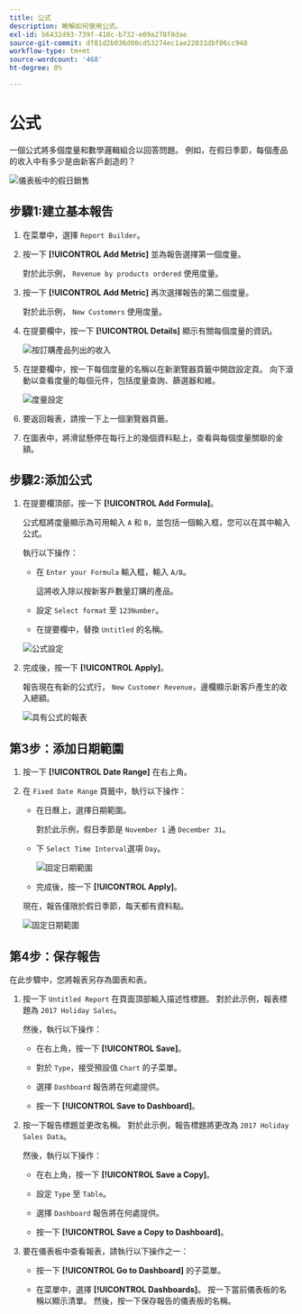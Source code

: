 ```yaml
---
title: 公式
description: 瞭解如何使用公式。
exl-id: b6432d93-739f-410c-b732-e09a278f8dae
source-git-commit: df81d2b036d00cd53274ec1ae22031dbf06cc948
workflow-type: tm+mt
source-wordcount: '468'
ht-degree: 0%

---
```


# 公式

一個公式將多個度量和數學邏輯組合以回答問題。 例如，在假日季節，每個產品的收入中有多少是由新客戶創造的？

![儀表板中的假日銷售](../../assets/magento-bi-report-builder-revenue-by-products-formula-report-holiday-sales-dashboard.png)

## 步驟1:建立基本報告

1. 在菜單中，選擇 `Report Builder`。

1. 按一下 **[!UICONTROL Add Metric]** 並為報告選擇第一個度量。

   對於此示例， `Revenue by products ordered` 使用度量。

1. 按一下 **[!UICONTROL Add Metric]** 再次選擇報告的第二個度量。

   對於此示例， `New Customers` 使用度量。

1. 在提要欄中，按一下 **[!UICONTROL Details]** 顯示有關每個度量的資訊。

   ![按訂購產品列出的收入](../../assets/magento-bi-report-builder-revenue-by-products.png)

1. 在提要欄中，按一下每個度量的名稱以在新瀏覽器頁籤中開啟設定頁。 向下滾動以查看度量的每個元件，包括度量查詢、篩選器和維。

   ![度量設定](../../assets/magento-bi-report-builder-revenue-by-products-metric-detail.png)

1. 要返回報表，請按一下上一個瀏覽器頁籤。

1. 在圖表中，將滑鼠懸停在每行上的幾個資料點上，查看與每個度量關聯的金額。

## 步驟2:添加公式

1. 在提要欄頂部，按一下 **[!UICONTROL Add Formula]**。

   公式框將度量顯示為可用輸入 `A` 和 `B`，並包括一個輸入框，您可以在其中輸入公式。

   執行以下操作：

   * 在 `Enter your Formula` 輸入框，輸入 `A/B`。

      這將收入除以按新客戶數量訂購的產品。

   * 設定 `Select format` 至 `123Number`。

   * 在提要欄中，替換 `Untitled` 的名稱。

   ![公式設定](../../assets/magento-bi-report-builder-revenue-by-products-add-formula-detail.png)

1. 完成後，按一下 **[!UICONTROL Apply]**。

   報告現在有新的公式行， `New Customer Revenue`，邊欄顯示新客戶產生的收入總額。

   ![具有公式的報表](../../assets/magento-bi-report-builder-revenue-by-products-formula-report.png)

## 第3步：添加日期範圍

1. 按一下 **[!UICONTROL Date Range]** 在右上角。

1. 在 `Fixed Date Range` 頁籤中，執行以下操作：

   * 在日曆上，選擇日期範圍。

      對於此示例，假日季節是 `November 1` 通 `December 31`。

   * 下 `Select Time Interval`選項 `Day`。

      ![固定日期範圍](../../assets/magento-bi-report-builder-revenue-by-products-formula-report-fixed-date-range.png)

   * 完成後，按一下 **[!UICONTROL Apply]**。

   現在，報告僅限於假日季節，每天都有資料點。

   ![固定日期範圍](../../assets/magento-bi-report-builder-revenue-by-products-formula-report-fixed-date-range-report.png)

## 第4步：保存報告

在此步驟中，您將報表另存為圖表和表。

1. 按一下 `Untitled Report` 在頁面頂部輸入描述性標題。 對於此示例，報表標題為 `2017 Holiday Sales`。

   然後，執行以下操作：

   * 在右上角，按一下 **[!UICONTROL Save]**。

   * 對於 `Type`，接受預設值 `Chart` 的子菜單。

   * 選擇 `Dashboard` 報告將在何處提供。

   * 按一下 **[!UICONTROL Save to Dashboard]**。

1. 按一下報告標題並更改名稱。 對於此示例，報告標題將更改為 `2017 Holiday Sales Data`。

   然後，執行以下操作：

   * 在右上角，按一下 **[!UICONTROL Save a Copy]**。

   * 設定 `Type` 至 `Table`。

   * 選擇 `Dashboard` 報告將在何處提供。

   * 按一下 **[!UICONTROL Save a Copy to Dashboard]**。

1. 要在儀表板中查看報表，請執行以下操作之一：

   * 按一下 **[!UICONTROL Go to Dashboard]** 的子菜單。

   * 在菜單中，選擇 **[!UICONTROL Dashboards]**。 按一下當前儀表板的名稱以顯示清單。 然後，按一下保存報告的儀表板的名稱。

